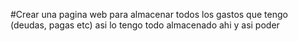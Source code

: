 #Crear una pagina web para almacenar todos los gastos que tengo (deudas, pagas etc) asi lo tengo todo almacenado ahi y asi poder 